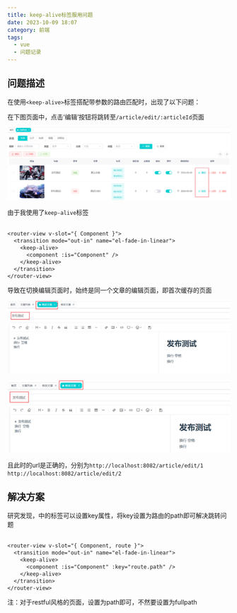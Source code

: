 ```yaml
---
title: keep-alive标签服用问题
date: 2023-10-09 18:07
category: 前端
tags:
  - vue
  - 问题记录
---
```


## 问题描述

在使用`<keep-alive>`标签搭配带参数的路由匹配时，出现了以下问题：

在下图页面中，点击‘编辑’按钮将跳转至`/article/edit/:articleId`页面

![image-20230331231801638](./assets/keep-alive标签复用问题/image-20230331231801638.png)

由于我使用了`keep-alive`标签

```vue

<router-view v-slot="{ Component }">
  <transition mode="out-in" name="el-fade-in-linear">
    <keep-alive>
      <component :is="Component" />
    </keep-alive>
  </transition>
</router-view>
```

导致在切换编辑页面时，始终是同一个文章的编辑页面，即首次缓存的页面

![image-20230331232308702](./assets/keep-alive标签复用问题/image-20230331232308702.png)

![image-20230331232324969](./assets/keep-alive标签复用问题/image-20230331232324969.png)

且此时的url是正确的，分别为`http://localhost:8082/article/edit/1` `http://localhost:8082/article/edit/2`

## 解决方案

研究发现，<keep-alive>中的<component>标签可以设置key属性，将key设置为路由的path即可解决跳转问题

```vue

<router-view v-slot="{ Component, route }">
  <transition mode="out-in" name="el-fade-in-linear">
    <keep-alive>
      <component :is="Component" :key="route.path" />
    </keep-alive>
  </transition>
</router-view>
```

注：对于restful风格的页面，设置为path即可，不然要设置为fullpath